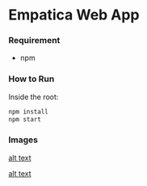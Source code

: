 # Empatica Web App

### Requirement
- npm

### How to Run
Inside the root:

```bash
npm install
npm start
```

### Images
[alt text](https://github.com/farminf/empatica/tree/master/empatica-webapp/empatica-map.png "Map page Image")

[alt text](https://github.com/farminf/empatica/tree/master/empatica-webapp/empatica-statistic.png "statistic page Image")